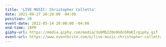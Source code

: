 ```yaml
---
title: 'LIVE MUSIC: Christopher Colletta'
date: 2021-09-27 20:28:00 -04:00
position: 20
event-date: 2022-05-14 20:00:00 -04:00
end-time: 10PM
giphy-url: https://media.giphy.com/media/3o6Mb2Z0o9GOnSRmKI/giphy.gif
event-url: https://www.eventbrite.com/e/live-music-christopher-colletta-tickets-311891845907
---
```


